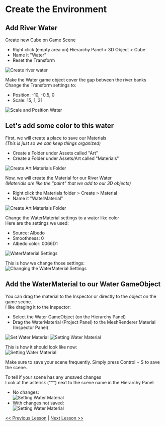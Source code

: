 # Create the Environment
## Add River Water
Create new Cube on Game Scene
 - Right click (empty area on) Hierarchy Panel > 3D Object > Cube
 - Name it "Water"
 - Reset the Transform  
  
![Create river water](resources/img/create-river-water-cube.gif)

Make the Water game object cover the gap between the river banks  
Change the Transform settings to:
 - Position: -10, -0.5, 0
 - Scale: 15, 1, 31

![Scale and Position Water](resources/img/river-water-cube-transform.jpg)

## Let's add some color to this water  

First, we will create a place to save our Materials  
*(This is just so we can keep things organized)*
 - Create a Folder under Assets called "Art"
 - Create a Folder under Assets/Art called "Materials"  

![Create Art Materials Folder](resources/img/create-art-materials-folder.gif)

Now, we will create the Material for our River Water  
*(Materials are like the "paint" that we add to our 3D objects)*
 - Right click the Materials folder > Create > Material
 - Name it "WaterMaterial"

![Create Art Materials Folder](resources/img/create-water-material.gif)

Change the WaterMaterial settings to a water like color  
Here are the settings we used:  
 - Source: Albedo  
 - Smoothness: 0  
 - Albedo color: 0066D1  

![WaterMaterial Settings](resources/img/water-material-settings.JPG)

This is how we change those settings:
![Changing the WaterMaterial Settings](resources/img/water-material-settings.gif)

## Add the WaterMaterial to our Water GameObject
You can drag the material to the Inspector or directly to the object on the game scene.  
I like draging it to the Inspector:
 - Select the Water GameObject (on the Hierarchy Panel)
 - Drag the WaterMaterial (Project Panel) to the MeshRenderer Material (Inspector Panel)

![Set Water Material](resources/img/set-water-material.jpg)
![Setting Water Material](resources/img/set-water-material.gif)

This is how it should look like now:  
![Setting Water Material](resources/img/river-look.jpg)

Make sure to save your scene frequently.
Simply press Control + S to save the scene.

To tell if your scene has any unsaved changes  
Look at the asterisk ("*") next to the scene name in the Hierarchy Panel

 - No changes:  
![Setting Water Material](resources/img/scene-no-changes.jpg)
 - With changes not saved:  
![Setting Water Material](resources/img/scene-unsaved-changes.jpg)

[<< Previous Lesson](lesson.3.md) | [Next Lesson >>](lesson.5.md)